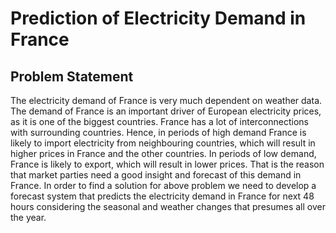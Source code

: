 # Prediction of Electricity Demand in France
## Problem Statement
The electricity demand of France is very much dependent on weather data. The demand of France is an important driver of European electricity prices, as it is one of the biggest countries. France has a lot of interconnections with surrounding countries. Hence, in periods of high demand France is likely to import electricity from neighbouring countries, which will result in higher prices in France and the other countries. In periods of low demand, France is likely to export, which will result in lower prices. That is the reason that market parties need a good insight and forecast of this demand in France.
In order to find a solution for above problem we need to develop a forecast system that predicts the electricity demand in France for next 48 hours considering the seasonal and weather changes that presumes all over the year. 
